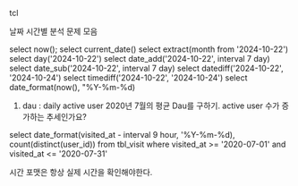 tcl




날짜 시간별 분석 문제 모음


select now();
select current_date()
select extract(month from '2024-10-22')
select day('2024-10-22')
select date_add('2024-10-22', interval 7 day)
select date_sub('2024-10-22', interval 7 day)
select datediff('2024-10-22', '2024-10-24')
select timediff('2024-10-22', '2024-10-24')
select date_format(now(), "%Y-%m-%d)

1. dau : daily active user
2020년 7월의 평균 Dau를 구하기. active user 수가 증가하는 추세인가요?

select date_format(visited_at - interval 9 hour, '%Y-%m-%d),
    count(distinct(user_id))
from tbl_visit
where visited_at >= '2020-07-01'
and visited_at <= '2020-07-31'


시간 포맷은 항상 실제 시간을 확인해야한다. 

